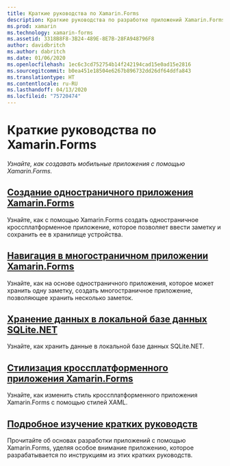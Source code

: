 ```yaml
---
title: Краткие руководства по Xamarin.Forms
description: Краткие руководства по разработке приложений Xamarin.Forms с помощью Visual Studio и Visual Studio для Mac.
ms.prod: xamarin
ms.technology: xamarin-forms
ms.assetid: 3318B8F8-3B24-489E-8E7B-28FA948796F8
author: davidbritch
ms.author: dabritch
ms.date: 01/06/2020
ms.openlocfilehash: 1ec6c3cd752754b14f242194cad15e0ad15e2816
ms.sourcegitcommit: b0ea451e18504e6267b896732dd26df64ddfa843
ms.translationtype: HT
ms.contentlocale: ru-RU
ms.lasthandoff: 04/13/2020
ms.locfileid: "75720474"
---
```

# <a name="xamarinforms-quickstarts"></a>Краткие руководства по Xamarin.Forms

_Узнайте, как создавать мобильные приложения с помощью Xamarin.Forms._

## <a name="create-a-single-page-xamarinforms-application"></a>[Создание одностраничного приложения Xamarin.Forms](single-page.md)

Узнайте, как с помощью Xamarin.Forms создать одностраничное кроссплатформенное приложение, которое позволяет ввести заметку и сохранить ее в хранилище устройства.

## <a name="perform-navigation-in-a-multi-page-xamarinforms-application"></a>[Навигация в многостраничном приложении Xamarin.Forms](multi-page.md)

Узнайте, как на основе одностраничного приложения, которое может хранить одну заметку, создать многостраничное приложение, позволяющее хранить несколько заметок.

## <a name="store-data-in-a-local-sqlitenet-database"></a>[Хранение данных в локальной базе данных SQLite.NET](database.md)

Узнайте, как хранить данные в локальной базе данных SQLite.NET.

## <a name="style-a-cross-platform-xamarinforms-application"></a>[Стилизация кроссплатформенного приложения Xamarin.Forms](styling.md)

Узнайте, как изменить стиль кроссплатформенного приложения Xamarin.Forms с помощью стилей XAML.

## <a name="quickstart-deep-dive"></a>[Подробное изучение кратких руководств](deepdive.md)

Прочитайте об основах разработки приложений с помощью Xamarin.Forms, уделяя особое внимание приложению, которое разрабатывается по инструкциям из этих кратких руководств.
